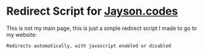 # Redirect Script for [Jayson.codes](https://jayson.codes)

This is not my main page, this is just a simple redirect script I made to go to my website:

```
Redirects automatically, with javascript enabled or disabled
```

